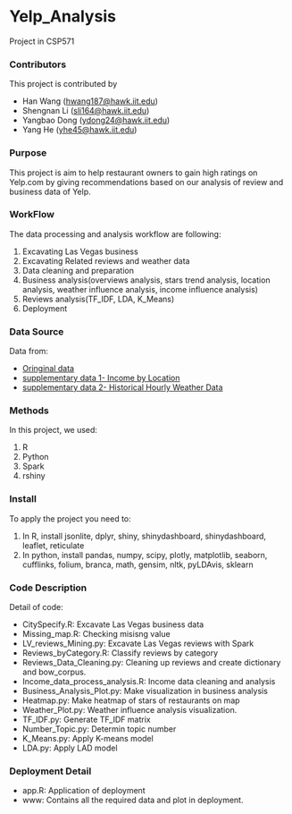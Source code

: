 # Yelp_Analysis

Project in CSP571

### Contributors
This project is contributed by 
- Han Wang     (hwang187@hawk.iit.edu)
- Shengnan Li  (sli164@hawk.iit.edu)
- Yangbao Dong (ydong24@hawk.iit.edu) 
- Yang He      (yhe45@hawk.iit.edu)

### Purpose
This project is aim to help restaurant owners to gain high ratings on Yelp.com by giving recommendations based on our analysis of review and business data of Yelp.

### WorkFlow
The data processing and analysis workflow are following:
1. Excavating Las Vegas business 
2. Excavating Related reviews and weather data
3. Data cleaning and preparation
4. Business analysis(overviews analysis, stars trend analysis, location analysis, weather influence analysis, income influence analysis)
5. Reviews analysis(TF_IDF, LDA, K_Means)
6. Deployment

### Data Source
Data from:
- [Oringinal data](https://www.yelp.com/dataset)
- [supplementary data 1- Income by Location](https://datausa.io/profile/geo/las-vegas-nv)
- [supplementary data 2- Historical Hourly Weather Data](https://www.kaggle.com/selfishgene/historical-hourly-weather-data)

### Methods
In this project, we used:
1. R 
2. Python
3. Spark
4. rshiny

### Install
To apply the project you need to:
1. In R, install jsonlite, dplyr, shiny, shinydashboard, shinydashboard, leaflet, reticulate
2. In python, install pandas, numpy, scipy, plotly, matplotlib, seaborn, cufflinks, folium, branca, math, gensim, nltk, pyLDAvis, sklearn

### Code Description
Detail of code:
- CitySpecify.R: Excavate Las Vegas business data 
- Missing_map.R: Checking misisng value
- LV_reviews_Mining.py: Excavate Las Vegas reviews with Spark
- Reviews_byCategory.R: Classify reviews by category
- Reviews_Data_Cleaning.py: Cleaning up reviews and create dictionary and bow_corpus.
- Income_data_process_analysis.R: Income data cleaning and analysis
- Business_Analysis_Plot.py: Make visualization in business analysis
- Heatmap.py: Make heatmap of stars of restaurants on map
- Weather_Plot.py: Weather influence analysis visualization.
- TF_IDF.py: Generate TF_IDF matrix
- Number_Topic.py: Determin topic number
- K_Means.py: Apply K-means model				
- LDA.py: Apply LAD model				

### Deployment Detail
- app.R: Application of deployment
- www: Contains all the required data and plot in deployment.
